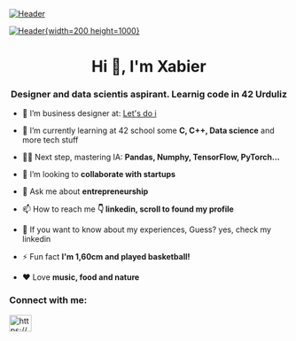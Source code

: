 [![Header](https://media.licdn.com/dms/image/v2/C5616AQEj9AtM4jTzhQ/profile-displaybackgroundimage-shrink_200_800/profile-displaybackgroundimage-shrink_200_800/0/1517479327260?e=2147483647&v=beta&t=EewtXYHJpU1DQ0Ng4YdCJ3cl6Ub9m7c6RYh-DTxSjnQ "Header")](https://es.linkedin.com/in/xabierbasabe)

[![Header](https://media.istockphoto.com/id/1515913422/es/foto/un-analista-de-datos-que-utiliza-la-tecnolog%C3%ADa-ai-para-trabajar-herramienta-para-el-an%C3%A1lisis.jpg?s=612x612&w=0&k=20&c=3tFm5Z27mRTMB5viy2xaMyeN9wIDSs4Li9VJI7ZF0lM=){width=200 height=1000}](https://es.linkedin.com/in/xabierbasabe)


<h1 align="center">Hi 👋, I'm Xabier</h1>
<h3 align="center">Designer and data scientis aspirant. Learnig code in 42 Urduliz</h3>

- 🔭 I’m business designer at: [Let's do i](https://www.letsdoi.com/)

- 🌱 I’m currently learning at 42 school some **C, C++, Data science** and more tech stuff 

- 👨‍🎓 Next step, mastering IA: **Pandas, Numphy, TensorFlow, PyTorch...**

- 🤝 I’m looking to **collaborate with startups**

- 💬 Ask me about **entrepreneurship**

- 📫 How to reach me **👇 linkedin, scroll to found my profile**

- 📄 If you want to know about my experiences, Guess? yes, check my linkedin

- ⚡ Fun fact **I'm 1,60cm and played basketball!**

- ❤️ Love **music, food and nature**

<h3 align="left">Connect with me:</h3>
<p align="left">
<a href="https://www.linkedin.com/in/xabierbasabe/" target="blank"><img align="center" src="https://raw.githubusercontent.com/rahuldkjain/github-profile-readme-generator/master/src/images/icons/Social/linked-in-alt.svg" alt="https://www.linkedin.com/in/xabierbasabe/" height="30" width="40" /></a>

